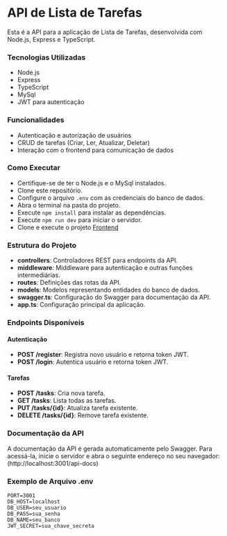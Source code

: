 # API de Lista de Tarefas
Esta é a API para a aplicação de Lista de Tarefas, desenvolvida com Node.js, Express e TypeScript.

### Tecnologias Utilizadas
* Node.js
* Express
* TypeScript
* MySql
* JWT para autenticação

### Funcionalidades
* Autenticação e autorização de usuários
* CRUD de tarefas (Criar, Ler, Atualizar, Deletar)
* Interação com o frontend para comunicação de dados

### Como Executar
* Certifique-se de ter o Node.js e o MySql instalados.
* Clone este repositório.
* Configure o arquivo `.env` com as credenciais do banco de dados.
* Abra o terminal na pasta do projeto.
* Execute `npm install` para instalar as dependências.
* Execute `npm run dev` para iniciar o servidor.
* Clone e execute o projeto [Frontend](https://github.com/seu-usuario/todo-list-front)

### Estrutura do Projeto
* **controllers**: Controladores REST para endpoints da API.
* **middleware**: Middleware para autenticação e outras funções intermediárias.
* **routes**: Definições das rotas da API.
* **models**: Modelos representando entidades do banco de dados.
* **swagger.ts**: Configuração do Swagger para documentação da API.
* **app.ts**: Configuração principal da aplicação.

### Endpoints Disponíveis

#### Autenticação
* **POST /register**: Registra novo usuário e retorna token JWT.
* **POST /login**: Autentica usuário e retorna token JWT.

#### Tarefas
* **POST /tasks**: Cria nova tarefa.
* **GET /tasks**: Lista todas as tarefas.
* **PUT /tasks/{id}**: Atualiza tarefa existente.
* **DELETE /tasks/{id}**: Remove tarefa existente.

### Documentação da API
A documentação da API é gerada automaticamente pelo Swagger. Para acessá-la, inicie o servidor e abra o seguinte endereço no seu navegador:(http://localhost:3001/api-docs)

### Exemplo de Arquivo .env
```env
PORT=3001
DB_HOST=localhost
DB_USER=seu_usuario
DB_PASS=sua_senha
DB_NAME=seu_banco
JWT_SECRET=sua_chave_secreta

